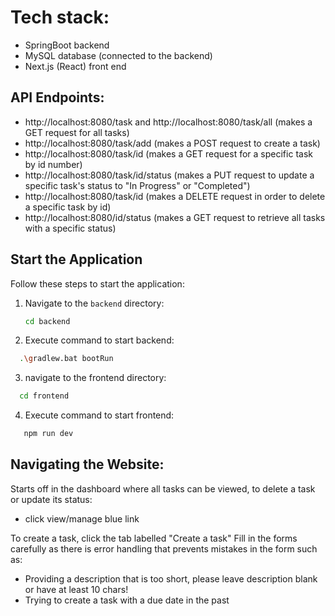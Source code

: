 # Tech stack:
- SpringBoot backend 
- MySQL database (connected to the backend) 
- Next.js (React) front end

## API Endpoints:
- http://localhost:8080/task and http://localhost:8080/task/all (makes a GET request for all tasks)
- http://localhost:8080/task/add (makes a POST request to create a task)
- http://localhost:8080/task/id (makes a GET request for a specific task by id number)
- http://localhost:8080/task/id/status (makes a PUT request to update a specific task's status to "In Progress" or "Completed")
- http://localhost:8080/task/id (makes a DELETE request in order to delete a specific task by id)
- http://localhost:8080/id/status (makes a GET request to retrieve all tasks with a specific status)

##  Start the Application

Follow these steps to start the application:

1. Navigate to the `backend` directory:

   ```bash
   cd backend

2. Execute command to start backend:

```bash
  .\gradlew.bat bootRun
```

3. navigate to the frontend directory:

```bash
  cd frontend
```

4. Execute command to start frontend:
```bash
   npm run dev
```

## Navigating the Website:
Starts off in the dashboard where all tasks can be viewed, to delete a task or update its status: 
- click view/manage blue link

To create a task, click the tab labelled "Create a task"
Fill in the forms carefully as there is error handling that prevents mistakes in the form such as:
- Providing a description that is too short, please leave description blank or have at least 10 chars!
- Trying to create a task with a due date in the past 

